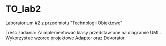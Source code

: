 # TO_lab2
Laboratorium #2 z przedmiotu "Technologii Obiektowe"

Treść zadania:
Zaimplementować klasy przedstawione na diagramie UML. Wykorzystać wzorce projektowe Adapter oraz Dekorator.
